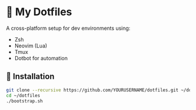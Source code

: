 # 🚀 My Dotfiles

A cross-platform setup for dev environments using:

- Zsh
- Neovim (Lua)
- Tmux
- Dotbot for automation

## 🔧 Installation

```bash
git clone --recursive https://github.com/YOURUSERNAME/dotfiles.git ~/dotfiles
cd ~/dotfiles
./bootstrap.sh

